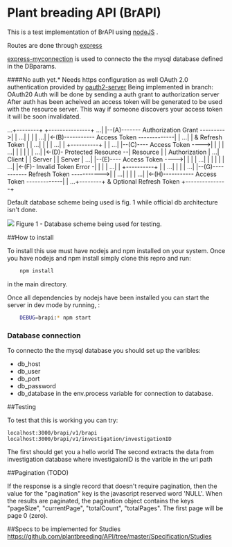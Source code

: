 Plant breading API (BrAPI)
==========================


This is a test implementation of BrAPI using [nodeJS](https://nodejs.org/) .

Routes are done through [express](http://expressjs.com/)

[express-myconnection](https://www.npmjs.com/package/express-myconnection) is used to connecto the the mysql database defined in the DBparams.


####No auth yet.* Needs https configuration as well
 OAuth 2.0 authentication provided by [oauth2-server](https://www.npmjs.com/package/oauth2-server)
 Being implemented in branch: OAuth20
 Auth will be done by sending a auth grant to authorization server 
 After auth has been acheived an access token will be generated to be used with the resource server.
 This way if someone discovers your access token it will be soon invalidated.

...+--------+                                           +---------------+
...|        |--(A)------- Authorization Grant --------->|               |
...|        |                                           |               |
...|        |<-(B)----------- Access Token -------------|               |
...|        |               & Refresh Token             |               |
...|        |                                           |               |
...|        |                            +----------+   |               |
...|        |--(C)---- Access Token ---->|          |   |               |
...|        |                            |          |   |               |
...|        |<-(D)- Protected Resource --| Resource |   | Authorization |
...| Client |                            |  Server  |   |     Server    |
...|        |--(E)---- Access Token ---->|          |   |               |
...|        |                            |          |   |               |
...|        |<-(F)- Invalid Token Error -|          |   |               |
...|        |                            +----------+   |               |
...|        |                                           |               |
...|        |--(G)----------- Refresh Token ----------->|               |
...|        |                                           |               |
...|        |<-(H)----------- Access Token -------------|               |
...+--------+           & Optional Refresh Token        +---------------+



Default database scheme being used is fig. 1 while official db architecture isn't done.

<img src="https://raw.githubusercontent.com/forestbiotech-lab/BrAPI/master/images/DataBaseMiappe.png"/>
Figure 1 - Database scheme being used for testing.


##How to install

To install this use must have nodejs and npm installed on your system.
Once you have nodejs and npm install simply clone this repro and run:
```bash
    npm install 
```

in the main directory.

Once all dependencies by nodejs have been installed you can start the server in dev mode by running, :
```bash
    DEBUG=brapi:* npm start 
```

### Database connection 
 To connecto the the mysql database you should set up the varibles: 
 * db_host
 * db_user
 * db_port
 * db_password
 * db_database
 in the env.process variable for connection to database.

##Testing

To test that this is working you can try:
```url
localhost:3000/brapi/v1/brapi
localhost:3000/brapi/v1/investigation/investigationID
```

The first should get you a hello world
The second extracts the data from investigation database where investigaionID is the varible in the url path


##Pagination (TODO)

If the response is a single record that doesn't require pagination, then the value for the "pagination" key is the javascript reserved word 'NULL'. When the results are paginated, the pagination object contains the keys "pageSize", "currentPage", "totalCount", "totalPages". The first page will be page 0 (zero).


##Specs to be implemented for Studies
https://github.com/plantbreeding/API/tree/master/Specification/Studies